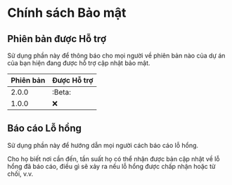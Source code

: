 # Chính sách Bảo mật

## Phiên bản được Hỗ trợ

Sử dụng phần này để thông báo cho mọi người về phiên bản nào của dự án của bạn hiện đang được hỗ trợ cập nhật bảo mật.

| Phiên bản | Được Hỗ trợ |
| ------- | ------------------ |
| 2.0.0 | :Beta: | Chưa hổ trợ
| 1.0.0 | :x: | Dự án mở


## Báo cáo Lỗ hổng

Sử dụng phần này để hướng dẫn mọi người cách báo cáo lỗ hổng.

Cho họ biết nơi cần đến, tần suất họ có thể nhận được bản cập nhật về
lỗ hổng đã báo cáo, điều gì sẽ xảy ra nếu lỗ hổng được chấp nhận hoặc
từ chối, v.v.
